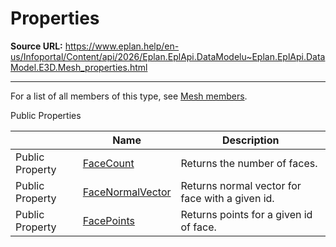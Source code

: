 # Properties

**Source URL:** https://www.eplan.help/en-us/Infoportal/Content/api/2026/Eplan.EplApi.DataModelu~Eplan.EplApi.DataModel.E3D.Mesh_properties.html

---

For a list of all members of this type, see [Mesh members](Eplan.EplApi.DataModelu~Eplan.EplApi.DataModel.E3D.Mesh_members.html).

Public Properties

|  | Name | Description |
| --- | --- | --- |
| Public Property | [FaceCount](Eplan.EplApi.DataModelu~Eplan.EplApi.DataModel.E3D.Mesh~FaceCount.html) | Returns the number of faces. |
| Public Property | [FaceNormalVector](Eplan.EplApi.DataModelu~Eplan.EplApi.DataModel.E3D.Mesh~FaceNormalVector.html) | Returns normal vector for face with a given id. |
| Public Property | [FacePoints](Eplan.EplApi.DataModelu~Eplan.EplApi.DataModel.E3D.Mesh~FacePoints.html) | Returns points for a given id of face. |


